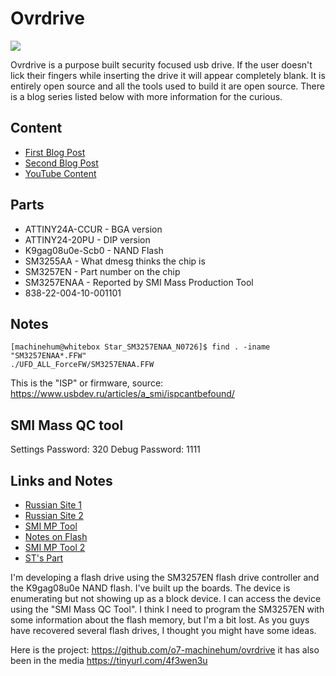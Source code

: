 # Ovrdrive
![](img/drive_built.png)

Ovrdrive is a purpose built security focused usb drive. If the user doesn't lick their fingers while inserting the drive it will appear completely blank. It is entirely open source and all the tools used to build it are open source. There is a blog series listed below with more information for the curious.

## Content
 - [First Blog Post](https://interruptlabs.ca/2022/07/29/I-m-Building-a-Self-Destructing-USB-Drive/)
 - [Second Blog Post](https://interruptlabs.ca/2022/08/31/I-m-Building-a-Self-Destructing-USB-Drive-Part-2/)
 - [YouTube Content](https://youtu.be/Wrcy6ySjSu8)

## Parts
  - ATTINY24A-CCUR  - BGA version
  - ATTINY24-20PU   - DIP version
  - K9gag08u0e-Scb0 - NAND Flash
  - SM3255AA        - What dmesg thinks the chip is
  - SM3257EN        - Part number on the chip
  - SM3257ENAA      - Reported by SMI Mass Production Tool
  - 838-22-004-10-001101

## Notes
```
[machinehum@whitebox Star_SM3257ENAA_N0726]$ find . -iname "SM3257ENAA*.FFW"
./UFD_ALL_ForceFW/SM3257ENAA.FFW
```
This is the "ISP" or firmware, source: https://www.usbdev.ru/articles/a_smi/ispcantbefound/

## SMI Mass QC tool
Settings Password: 320
Debug Password: 1111

## Links and Notes
  - [Russian Site 1](https://www.usbdev.ru/articles/testmod/)
  - [Russian Site 2](https://www.usbdev.ru/files/smi/)
  - [SMI MP Tool](https://www.usbdev.ru/files/smi/smimptool/)
  - [Notes on Flash](https://www.elinfor.com/knowledge/practical-guide-for-flash-memory-p-10889)
  - [SMI MP Tool 2](https://flashboot.ru/files/file/243/)
  - [ST's Part](https://www.st.com/en/microcontrollers-microprocessors/st72681.html)

I'm developing a flash drive using the SM3257EN flash drive controller and the K9gag08u0e NAND flash. I've built up the boards. The device is enumerating but not showing up as a block device. I can access the device using the  "SMI Mass QC Tool". I think I need to program the SM3257EN with some information about the flash memory, but I'm a bit lost. As you guys have recovered several flash drives, I thought you might have some ideas.

Here is the project: https://github.com/o7-machinehum/ovrdrive it has also been in the media https://tinyurl.com/4f3wen3u

